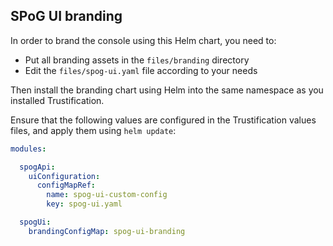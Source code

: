 ## SPoG UI branding

In order to brand the console using this Helm chart, you need to:

* Put all branding assets in the `files/branding` directory
* Edit the `files/spog-ui.yaml` file according to your needs

Then install the branding chart using Helm into the same namespace as you installed Trustification.

Ensure that the following values are configured in the Trustification values files, and apply them using `helm update`:

```yaml
modules:

  spogApi:
    uiConfiguration:
      configMapRef:
        name: spog-ui-custom-config
        key: spog-ui.yaml

  spogUi:
    brandingConfigMap: spog-ui-branding

```
